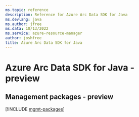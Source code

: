 ```yaml
---
ms.topic: reference
description: Reference for Azure Arc Data SDK for Java
ms.devlang: java
ms.author: jfree
ms.data: 10/13/2022
ms.service: azure-resource-manager
author: joshfree
title: Azure Arc Data SDK for Java
---
```

# Azure Arc Data SDK for Java - preview

## Management packages - preview
[!INCLUDE [mgmt-packages](arc-data-mgmt-index.md)]